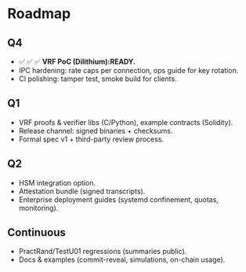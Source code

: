 # Roadmap

## Q4
- ✅ ✅ ✅ **VRF PoC (Dilithium):READY.**
- IPC hardening: rate caps per connection, ops guide for key rotation.
- CI polishing: tamper test, smoke build for clients.


## Q1
- VRF proofs & verifier libs (C/Python), example contracts (Solidity).
- Release channel: signed binaries + checksums.
- Formal spec v1 + third-party review process.

## Q2
- HSM integration option.
- Attestation bundle (signed transcripts).
- Enterprise deployment guides (systemd confinement, quotas, monitoring).

## Continuous
- PractRand/TestU01 regressions (summaries public).
- Docs & examples (commit-reveal, simulations, on-chain usage).
